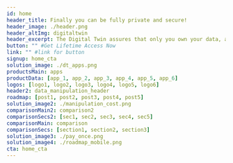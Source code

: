 ```yaml
---
id: home
header_title: Finally you can be fully private and secure!
header_image: ./header.png
header_altImg: digitaltwin
header_excerpt: The Digital Twin assures that only you own your data, and no one else.  Access numerous applications while forever remaining fully secure and private.
button: "" #Get Lifetime Access Now
link: "" #link for button
signup: home_cta
solution_image: ./dt_apps.png
productsMain: apps
productData: [app_1, app_2, app_3, app_4, app_5, app_6]
logos: [logo1, logo2, logo3, logo4, logo5, logo6]
header2: data_manipulation_header
roadmap: [post1, post2, post3, post4, post5]
solution_image2: ./manipulation_cost.png
comparisonMain2: comparison2
comparisonSecs2: [sec1, sec2, sec3, sec4, sec5]
comparisonMain: comparison
comparisonSecs: [section1, section2, section3]
solution_image3: ./pay_once.png
solution_image4: ./roadmap_mobile.png
cta: home_cta
---
```

